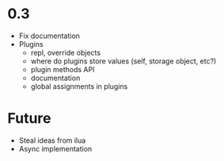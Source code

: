 0.3
===

  * Fix documentation
  * Plugins
    * repl, override objects
    * where do plugins store values (self, storage object, etc?)
    * plugin methods API
    * documentation
    * global assignments in plugins

Future
======

  * Steal ideas from ilua
  * Async implementation
